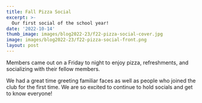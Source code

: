 ```yaml
---
title: Fall Pizza Social
excerpt: >-
  Our first social of the school year!
date: '2022-10-14'
thumb_image: images/blog2022-23/f22-pizza-social-cover.jpg
image: images/blog2022-23/f22-pizza-social-front.png
layout: post
---
```


Members came out on a Friday to night to enjoy pizza, refreshments, and socializing with their fellow members.  

We had a great time greeting familiar faces as well as people who joined the club for the first time. We are so excited to continue to hold socials and get to know everyone!   
